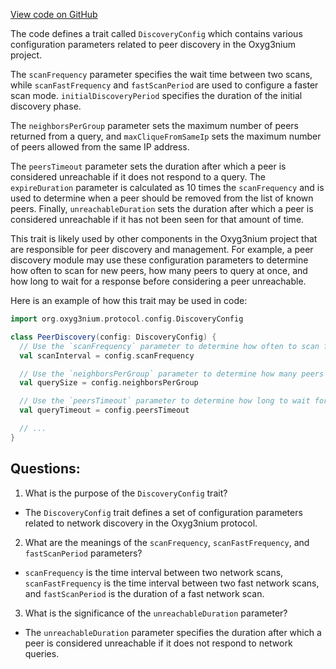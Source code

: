 [View code on GitHub](https://github.com/oxyg3nium/oxyg3nium/protocol/src/main/scala/org/oxyg3nium/protocol/config/DiscoveryConfig.scala)

The code defines a trait called `DiscoveryConfig` which contains various configuration parameters related to peer discovery in the Oxyg3nium project. 

The `scanFrequency` parameter specifies the wait time between two scans, while `scanFastFrequency` and `fastScanPeriod` are used to configure a faster scan mode. `initialDiscoveryPeriod` specifies the duration of the initial discovery phase. 

The `neighborsPerGroup` parameter sets the maximum number of peers returned from a query, and `maxCliqueFromSameIp` sets the maximum number of peers allowed from the same IP address. 

The `peersTimeout` parameter sets the duration after which a peer is considered unreachable if it does not respond to a query. The `expireDuration` parameter is calculated as 10 times the `scanFrequency` and is used to determine when a peer should be removed from the list of known peers. Finally, `unreachableDuration` sets the duration after which a peer is considered unreachable if it has not been seen for that amount of time. 

This trait is likely used by other components in the Oxyg3nium project that are responsible for peer discovery and management. For example, a peer discovery module may use these configuration parameters to determine how often to scan for new peers, how many peers to query at once, and how long to wait for a response before considering a peer unreachable. 

Here is an example of how this trait may be used in code:

```scala
import org.oxyg3nium.protocol.config.DiscoveryConfig

class PeerDiscovery(config: DiscoveryConfig) {
  // Use the `scanFrequency` parameter to determine how often to scan for new peers
  val scanInterval = config.scanFrequency

  // Use the `neighborsPerGroup` parameter to determine how many peers to query at once
  val querySize = config.neighborsPerGroup

  // Use the `peersTimeout` parameter to determine how long to wait for a response from a peer
  val queryTimeout = config.peersTimeout

  // ...
}
```
## Questions: 
 1. What is the purpose of the `DiscoveryConfig` trait?
- The `DiscoveryConfig` trait defines a set of configuration parameters related to network discovery in the Oxyg3nium protocol.

2. What are the meanings of the `scanFrequency`, `scanFastFrequency`, and `fastScanPeriod` parameters?
- `scanFrequency` is the time interval between two network scans, `scanFastFrequency` is the time interval between two fast network scans, and `fastScanPeriod` is the duration of a fast network scan.

3. What is the significance of the `unreachableDuration` parameter?
- The `unreachableDuration` parameter specifies the duration after which a peer is considered unreachable if it does not respond to network queries.